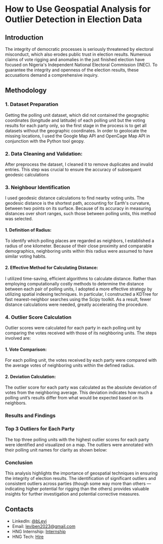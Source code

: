 # How to Use Geospatial Analysis for Outlier Detection in Election Data

## Introduction

The integrity of democratic processes is seriously threatened by electoral misconduct, which also erodes public trust in election results. Numerous claims of vote rigging and anomalies in the just finished election have focused on Nigeria's Independent National Electoral Commission (INEC). To guarantee the integrity and openness of the election results, these accusations demand a comprehensive inquiry.

## Methodology

### 1. Dataset Preparation

Getting the polling unit dataset, which did not contained the geographic coordinates (longitude and latitude) of each polling unit but the voting results for each party only, so the first stage in the process is to get all datasets without the geographic coordinates. In order to geolocate the missing locations, I used the Google Map API and OpenCage Map API in conjunction with the Python tool geopy.

### 2.	Data Cleaning and Validation:
  
 After preprocess the dataset, I cleaned it to remove duplicates and invalid entries. This step was crucial to ensure the accuracy of subsequent geodesic calculations

### 3. Neighbour Identification

I used geodesic distance calculations to find nearby voting units. The geodesic distance is the shortest path, accounting for Earth's curvature, between two points on its surface. Because of its accuracy in measuring distances over short ranges, such those between polling units, this method was selected.

#### 1. Definition of Radius: 
To identify which polling places are regarded as neighbors, I established a radius of one kilometer. Because of their close proximity and comparable demographics, neighboring units within this radius were assumed to have similar voting habits.
#### 2. Effective Method for Calculating Distance: 
I utilized time-saving, efficient algorithms to calculate distance. Rather than employing computationally costly methods to determine the distance between each pair of polling units, I adopted a more effective strategy by utilizing spatial indexing techniques. In particular, I constructed a KDTree for fast nearest-neighbor searches using the Scipy toolkit. As a result, fewer distance calculations were needed, greatly accelerating the procedure.

### 4. Outlier Score Calculation
Outlier scores were calculated for each party in each polling unit by comparing the votes received with those of its neighboring units. The steps involved are:
#### 1.	Vote Comparison: 
For each polling unit, the votes received by each party were compared with the average votes of neighboring units within the defined radius.
#### 2.	Deviation Calculation: 
The outlier score for each party was calculated as the absolute deviation of votes from the neighboring average. This deviation indicates how much a polling unit’s results differ from what would be expected based on its neighbors.

### Results and Findings

### Top 3 Outliers for Each Party
The top three polling units with the highest outlier scores for each party were identified and visualized on a map. The outliers were annotated with their polling unit names for clarity as shown below:

### Conclusion
This analysis highlights the importance of geospatial techniques in ensuring the integrity of election results. The identification of significant outliers and consistent outliers across parties (though some way more than others — indicating higher potential for rigging than the others) provides valuable insights for further investigation and potential corrective measures.


## Contacts
- LinkedIn: [@bLevi](https://www.linkedin.com/in/benson-levi-9867146b/)
- Email: leviben2023@gmail.com
- HNG Internship: [Internship](https://hng.tech/internship)
- HNG Tech: [Hire](https://hng.tech/hire)
